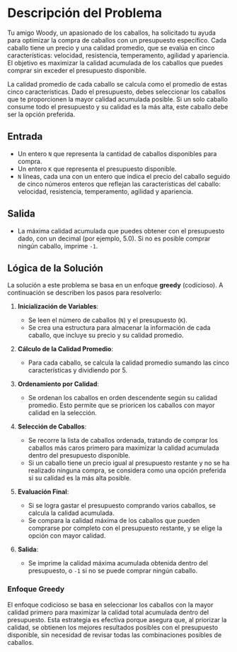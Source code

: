 # Descripción del Problema

Tu amigo Woody, un apasionado de los caballos, ha solicitado tu ayuda para optimizar la compra de caballos con un presupuesto específico. Cada caballo tiene un precio y una calidad promedio, que se evalúa en cinco características: velocidad, resistencia, temperamento, agilidad y apariencia. El objetivo es maximizar la calidad acumulada de los caballos que puedes comprar sin exceder el presupuesto disponible. 

La calidad promedio de cada caballo se calcula como el promedio de estas cinco características. Dado el presupuesto, debes seleccionar los caballos que te proporcionen la mayor calidad acumulada posible. Si un solo caballo consume todo el presupuesto y su calidad es la más alta, este caballo debe ser la opción preferida.

## Entrada

- Un entero `N` que representa la cantidad de caballos disponibles para compra.
- Un entero `K` que representa el presupuesto disponible.
- `N` líneas, cada una con un entero que indica el precio del caballo seguido de cinco números enteros que reflejan las características del caballo: velocidad, resistencia, temperamento, agilidad y apariencia.

## Salida

- La máxima calidad acumulada que puedes obtener con el presupuesto dado, con un decimal (por ejemplo, 5.0). Si no es posible comprar ningún caballo, imprime `-1`.

## Lógica de la Solución

La solución a este problema se basa en un enfoque **greedy** (codicioso). A continuación se describen los pasos para resolverlo:

1. **Inicialización de Variables**:
   - Se leen el número de caballos (`N`) y el presupuesto (`K`).
   - Se crea una estructura para almacenar la información de cada caballo, que incluye su precio y su calidad promedio.

2. **Cálculo de la Calidad Promedio**:
   - Para cada caballo, se calcula la calidad promedio sumando las cinco características y dividiendo por 5.

3. **Ordenamiento por Calidad**:
   - Se ordenan los caballos en orden descendente según su calidad promedio. Esto permite que se prioricen los caballos con mayor calidad en la selección.

4. **Selección de Caballos**:
   - Se recorre la lista de caballos ordenada, tratando de comprar los caballos más caros primero para maximizar la calidad acumulada dentro del presupuesto disponible.
   - Si un caballo tiene un precio igual al presupuesto restante y no se ha realizado ninguna compra, se considera como una opción preferida si su calidad es la más alta posible.

5. **Evaluación Final**:
   - Si se logra gastar el presupuesto comprando varios caballos, se calcula la calidad acumulada.
   - Se compara la calidad máxima de los caballos que pueden comprarse por completo con el presupuesto restante, y se elige la opción con mayor calidad.

6. **Salida**:
   - Se imprime la calidad máxima acumulada obtenida dentro del presupuesto, o `-1` si no se puede comprar ningún caballo.

### Enfoque Greedy

El enfoque codicioso se basa en seleccionar los caballos con la mayor calidad primero para maximizar la calidad total acumulada dentro del presupuesto. Esta estrategia es efectiva porque asegura que, al priorizar la calidad, se obtienen los mejores resultados posibles con el presupuesto disponible, sin necesidad de revisar todas las combinaciones posibles de caballos.
